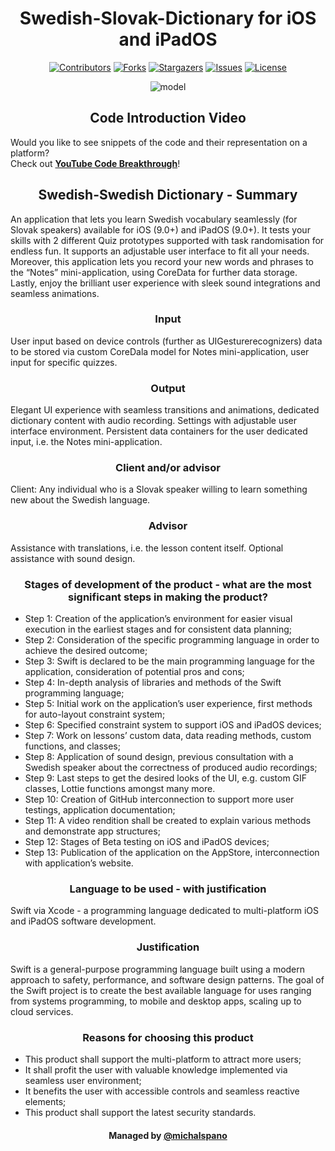 <!-- MARKDOWN (and HTML) SUPPORT -->

# Swedish-Slovak-Dictionary for iOS and iPadOS

<!-- 
DECORATIVE SHIELD (with a custom class)
Ref: https://stackoverflow.com/questions/29368902/how-can-i-wrap-my-markdown-in-an-html-div
-->

<div class="badge">

[![Contributors][contributors-shield]][contributors-url] [![Forks][forks-shield]][forks-url] [![Stargazers][stars-shield]][stars-url] [![Issues][issues-shield]][issues-url] [![License][license-shield]][license-url]

</div>

<div class="model">

![model][MODEL]

</div>

<!-- Create custom (global) styles -->
<style> 
h1, h2, h3, h4
{
    text-align: center;
}
.badge, .model
{
    text-align: center;
}
</style>

## Code Introduction Video
Would you like to see snippets of the code and their representation on a platform? <br> Check out [__YouTube Code Breakthrough__][YT]!

## Swedish-Swedish Dictionary - Summary

An application that lets you learn Swedish vocabulary seamlessly (for Slovak speakers) available for iOS (9.0+) and iPadOS (9.0+).
It tests your skills with 2 different Quiz prototypes supported with task randomisation for endless fun. It supports an adjustable user interface to fit all your needs.
Moreover, this application lets you record your new words and phrases to the “Notes” mini-application, using CoreData for further data storage.
Lastly, enjoy the brilliant user experience with sleek sound integrations and seamless animations.

### Input

User input based on device controls (further as UIGesturerecognizers) data to be stored via custom CoreDala model for Notes mini-application, user input for specific quizzes.

### Output

Elegant UI experience with seamless transitions and animations, dedicated dictionary content with audio recording. Settings with adjustable user interface environment.
Persistent data containers for the user dedicated input, i.e. the Notes mini-application.

### Client and/or advisor
Client: Any individual who is a Slovak speaker willing to learn something new about the Swedish language.

### Advisor 
Assistance with translations, i.e. the lesson content itself. Optional assistance with sound design.

### Stages of development of the product - what are the most significant steps in making the product?
- Step 1: Creation of the application’s environment for easier visual execution in the earliest stages and for consistent data planning;
- Step 2: Consideration of the specific programming language in order to achieve the desired outcome;
- Step 3: Swift is declared to be the main programming language  for the application, consideration of potential pros and cons;
- Step 4: In-depth analysis of libraries and methods of the Swift programming language;
- Step 5: Initial work on the application’s user experience, first methods for auto-layout constraint system;
- Step 6: Specified constraint system to support iOS and iPadOS devices;
- Step 7: Work on lessons’ custom data, data reading methods, custom functions, and classes;
- Step 8: Application of sound design, previous consultation with a Swedish speaker about the correctness of produced audio recordings;
- Step 9: Last steps to get the desired looks of the UI, e.g. custom GIF classes, Lottie functions amongst many more.
- Step 10: Creation of GitHub interconnection to support more user testings, application documentation;
- Step 11: A video rendition shall be created to explain various methods and demonstrate app structures;
- Step 12: Stages of Beta testing on iOS and iPadOS devices;
- Step 13: Publication of the application on the AppStore, interconnection with application’s website.

### Language to be used - with justification
Swift via Xcode - a programming language dedicated to multi-platform iOS and iPadOS software development.

### Justification
Swift is a general-purpose programming language built using a modern approach to safety, performance, and software design patterns. The goal of the Swift project is to create
the best available language for uses ranging from systems programming, to mobile and desktop apps, scaling up to cloud services.

### Reasons for choosing this product
- This product shall support the multi-platform to attract more users;
- It shall profit the user with valuable knowledge implemented via seamless user environment;
- It benefits the user with accessible controls and seamless reactive elements;
- This product shall support the latest security standards.

#### Managed by [@michalspano][GIT]

<!-- LINKS -->
[MODEL]: https://github.com/michalspano/Swedish-Slovak-Dictionary/blob/main/Assets/model.png?raw=true
[YT]: https://youtu.be/0wsg6nyJWmA
[GIT]: https://github.com/michalspano/

<!-- SHIELDS AND BADGES -->

[contributors-shield]: https://img.shields.io/github/contributors/michalspano/Swedish-Slovak-Dictionary.svg?style=for-the-badge
[contributors-url]: https://github.com/michalspano/Swedish-Slovak-Dictionary/graphs/contributors
[forks-shield]: https://img.shields.io/github/forks/michalspano/Swedish-Slovak-Dictionary.svg?style=for-the-badge
[forks-url]: https://github.com/michalspano/Swedish-Slovak-Dictionary/network/members
[stars-shield]: https://img.shields.io/github/stars/michalspano/Swedish-Slovak-Dictionary.svg?style=for-the-badge
[stars-url]: https://github.com/michalspano/Swedish-Slovak-Dictionary/stargazers
[issues-shield]: https://img.shields.io/github/issues/michalspano/Swedish-Slovak-Dictionary.svg?style=for-the-badge
[issues-url]: https://github.com/michalspano/Swedish-Slovak-Dictionary/issues
[license-shield]: https://img.shields.io/github/license/michalspano/Swedish-Slovak-Dictionary.svg?style=for-the-badge
[license-url]: https://github.com/michalspano/Swedish-Slovak-Dictionary/blob/main/LICENSE.txt
